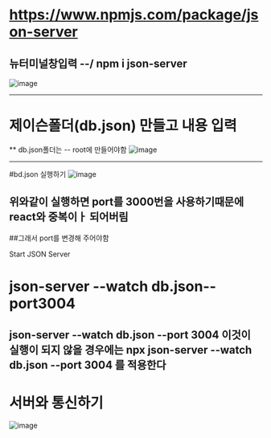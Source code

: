 
# https://www.npmjs.com/package/json-server  
## 뉴터미널창입력 --/ npm i json-server
![image](https://github.com/hani10004/react_basic/assets/129706997/4f2c3c3f-aab1-4b73-bdcc-67648fc3acff)

---------------------

# 제이슨폴더(db.json) 만들고 내용 입력
** db.json폴더는 -- root에 만들어야함
![image](https://github.com/hani10004/react_basic/assets/129706997/9ecfbfd0-06b2-4525-80a0-09208c9f39c0)

---------------------

#bd.json 실행하기
![image](https://github.com/hani10004/react_basic/assets/129706997/261b3558-b965-483e-977c-5e64bfd1712c)
## 위와같이 실행하면 port를 3000번을 사용하기때문에 react와 중복이ㅏ 되어버림 
##그래서 port를 변경해 주어야함 
    
Start JSON Server

# json-server --watch db.json--port3004

json-server --watch db.json --port 3004
이것이 실행이 되지 않을 경우에는 
npx json-server --watch db.json --port 3004
를 적용한다
---------------------
# 서버와 통신하기 
![image](https://github.com/hani10004/react_basic/assets/129706997/159aeea0-0e76-40d5-97a8-b8b42f3c7ee0)
